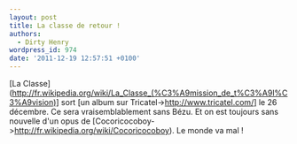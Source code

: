 ```yaml
---
layout: post
title: La classe de retour !
authors:
  - Dirty Henry
wordpress_id: 974
date: '2011-12-19 12:57:51 +0100'
---
```

[La Classe](http://fr.wikipedia.org/wiki/La_Classe_(%C3%A9mission_de_t%C3%A9l%C3%A9vision)] sort [un album sur Tricatel->http://www.tricatel.com/] le 26 décembre. Ce sera vraisemblablement sans Bézu. Et on est toujours sans nouvelle d'un opus de [Cocoricocoboy->http://fr.wikipedia.org/wiki/Cocoricocoboy). Le monde va mal !
